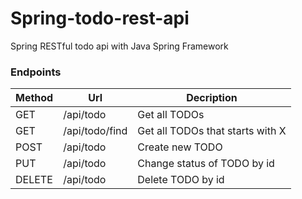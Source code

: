 # Spring-todo-rest-api
Spring RESTful todo api with Java Spring Framework

### Endpoints

| Method | Url | Decription | 
| ------ | --- | ---------- |
| GET | /api/todo | Get all TODOs |
| GET | /api/todo/find | Get all TODOs that starts with X |
| POST | /api/todo | Create new TODO |
| PUT | /api/todo | Change status of TODO by id |
| DELETE | /api/todo | Delete TODO by id |
